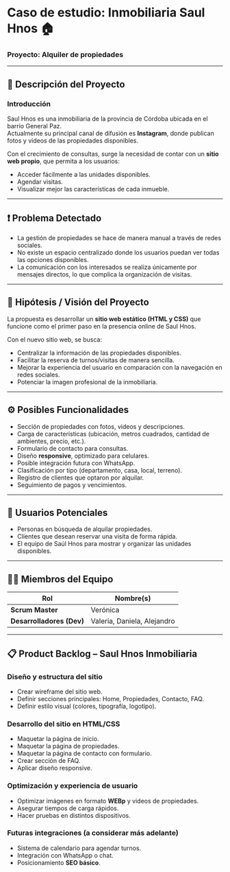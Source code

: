 # Caso de estudio: **Inmobiliaria Saul Hnos** 🏠  
### Proyecto: Alquiler de propiedades

---

## 📌 Descripción del Proyecto

### Introducción
Saul Hnos es una inmobiliaria de la provincia de Córdoba ubicada en el barrio General Paz.  
Actualmente su principal canal de difusión es **Instagram**, donde publican fotos y videos de las propiedades disponibles.  

Con el crecimiento de consultas, surge la necesidad de contar con un **sitio web propio**, que permita a los usuarios:  
- Acceder fácilmente a las unidades disponibles.  
- Agendar visitas.  
- Visualizar mejor las características de cada inmueble.  

---

## ❗ Problema Detectado
- La gestión de propiedades se hace de manera manual a través de redes sociales.  
- No existe un espacio centralizado donde los usuarios puedan ver todas las opciones disponibles.  
- La comunicación con los interesados se realiza únicamente por mensajes directos, lo que complica la organización de visitas.  

---

## 🎯 Hipótesis / Visión del Proyecto
La propuesta es desarrollar un **sitio web estático (HTML y CSS)** que funcione como el primer paso en la presencia online de Saul Hnos.  

Con el nuevo sitio web, se busca:  
- Centralizar la información de las propiedades disponibles.  
- Facilitar la reserva de turnos/visitas de manera sencilla.  
- Mejorar la experiencia del usuario en comparación con la navegación en redes sociales.  
- Potenciar la imagen profesional de la inmobiliaria.  

---

## ⚙️ Posibles Funcionalidades
- Sección de propiedades con fotos, videos y descripciones.  
- Carga de características (ubicación, metros cuadrados, cantidad de ambientes, precio, etc.).  
- Formulario de contacto para consultas.  
- Diseño **responsive**, optimizado para celulares.  
- Posible integración futura con WhatsApp.  
- Clasificación por tipo (departamento, casa, local, terreno).  
- Registro de clientes que optaron por alquilar.  
- Seguimiento de pagos y vencimientos.  

---

## 👥 Usuarios Potenciales
- Personas en búsqueda de alquilar propiedades.  
- Clientes que desean reservar una visita de forma rápida.  
- El equipo de Saúl Hnos para mostrar y organizar las unidades disponibles.  

---

## 👨‍💻 Miembros del Equipo

| Rol           | Nombre(s)            |
|---------------|----------------------|
| **Scrum Master** | Verónica             |
| **Desarrolladores (Dev)** | Valeria, Daniela, Alejandro |

---

## 📋 Product Backlog – Saul Hnos Inmobiliaria

### Diseño y estructura del sitio
- Crear wireframe del sitio web.  
- Definir secciones principales: Home, Propiedades, Contacto, FAQ.  
- Definir estilo visual (colores, tipografía, logotipo).  

### Desarrollo del sitio en HTML/CSS
- Maquetar la página de inicio.  
- Maquetar la página de propiedades.  
- Maquetar la página de contacto con formulario.  
- Crear sección de FAQ.  
- Aplicar diseño responsive.  

### Optimización y experiencia de usuario
- Optimizar imágenes en formato **WEBp** y videos de propiedades.  
- Asegurar tiempos de carga rápidos.  
- Hacer pruebas en distintos dispositivos.  

### Futuras integraciones (a considerar más adelante)
- Sistema de calendario para agendar turnos.  
- Integración con WhatsApp o chat.  
- Posicionamiento **SEO básico**.  
